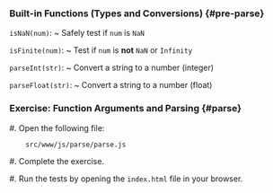 ### Built-in Functions (Types and Conversions) {#pre-parse}

`isNaN(num)`:
  ~ Safely test if `num` is `NaN`

`isFinite(num)`:
  ~ Test if `num` is **not** `NaN` or `Infinity`

`parseInt(str)`:
  ~ Convert a string to a number (integer)

`parseFloat(str)`:
  ~ Convert a string to a number (float)

### Exercise: Function Arguments and Parsing {#parse}

  #. Open the following file:

        src/www/js/parse/parse.js

  #. Complete the exercise.

  #. Run the tests by opening the `index.html` file in your browser.
